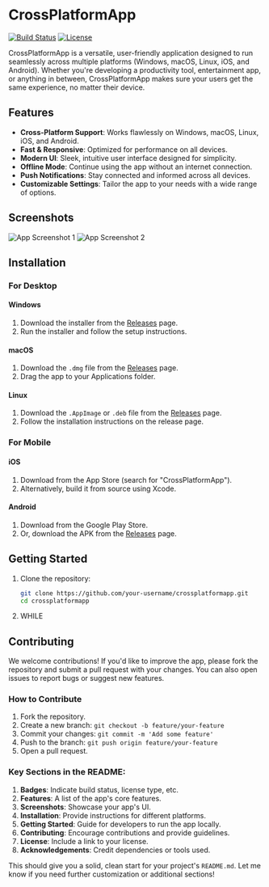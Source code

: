 # CrossPlatformApp

[![Build Status](https://img.shields.io/travis/your-username/crossplatformapp.svg)](https://travis-ci.org/your-username/crossplatformapp)
[![License](https://img.shields.io/github/license/your-username/crossplatformapp.svg)](LICENSE)

CrossPlatformApp is a versatile, user-friendly application designed to run seamlessly across multiple platforms (Windows, macOS, Linux, iOS, and Android). Whether you're developing a productivity tool, entertainment app, or anything in between, CrossPlatformApp makes sure your users get the same experience, no matter their device.

## Features

- **Cross-Platform Support**: Works flawlessly on Windows, macOS, Linux, iOS, and Android.
- **Fast & Responsive**: Optimized for performance on all devices.
- **Modern UI**: Sleek, intuitive user interface designed for simplicity.
- **Offline Mode**: Continue using the app without an internet connection.
- **Push Notifications**: Stay connected and informed across all devices.
- **Customizable Settings**: Tailor the app to your needs with a wide range of options.

## Screenshots

![App Screenshot 1](./assets/screenshot1.png)
![App Screenshot 2](./assets/screenshot2.png)

## Installation

### For Desktop

#### Windows
1. Download the installer from the [Releases](https://github.com/your-username/crossplatformapp/releases) page.
2. Run the installer and follow the setup instructions.

#### macOS
1. Download the `.dmg` file from the [Releases](https://github.com/your-username/crossplatformapp/releases) page.
2. Drag the app to your Applications folder.

#### Linux
1. Download the `.AppImage` or `.deb` file from the [Releases](https://github.com/your-username/crossplatformapp/releases) page.
2. Follow the installation instructions on the release page.

### For Mobile

#### iOS
1. Download from the App Store (search for "CrossPlatformApp").
2. Alternatively, build it from source using Xcode.

#### Android
1. Download from the Google Play Store.
2. Or, download the APK from the [Releases](https://github.com/your-username/crossplatformapp/releases) page.

## Getting Started

1. Clone the repository:
   ```bash
   git clone https://github.com/your-username/crossplatformapp.git
   cd crossplatformapp
2. WHILE



## Contributing

We welcome contributions! If you'd like to improve the app, please fork the repository and submit a pull request with your changes. You can also open issues to report bugs or suggest new features.

### How to Contribute
1. Fork the repository.
2. Create a new branch: `git checkout -b feature/your-feature`
3. Commit your changes: `git commit -m 'Add some feature'`
4. Push to the branch: `git push origin feature/your-feature`
5. Open a pull request.

### Key Sections in the README:
1. **Badges**: Indicate build status, license type, etc.
2. **Features**: A list of the app's core features.
3. **Screenshots**: Showcase your app's UI.
4. **Installation**: Provide instructions for different platforms.
5. **Getting Started**: Guide for developers to run the app locally.
6. **Contributing**: Encourage contributions and provide guidelines.
7. **License**: Include a link to your license.
8. **Acknowledgements**: Credit dependencies or tools used.

This should give you a solid, clean start for your project's `README.md`. Let me know if you need further customization or additional sections!
